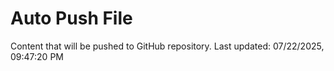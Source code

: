 # Auto Push File

Content that will be pushed to GitHub repository.
Last updated: 07/22/2025, 09:47:20 PM